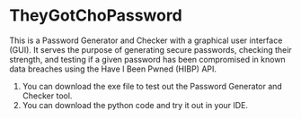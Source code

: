 # TheyGotChoPassword

This is a Password Generator and Checker with a graphical user interface (GUI). It serves the purpose of generating secure passwords, checking their strength, and testing if a given password has been compromised in known data breaches using the Have I Been Pwned (HIBP) API. 

1. You can download the exe file to test out the Password Generator and Checker tool. 
2. You can download the python code and try it out in your IDE. 
